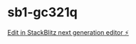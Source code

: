 # sb1-gc321q

[Edit in StackBlitz next generation editor ⚡️](https://stackblitz.com/~/github.com/Totix777/sb1-gc321q)